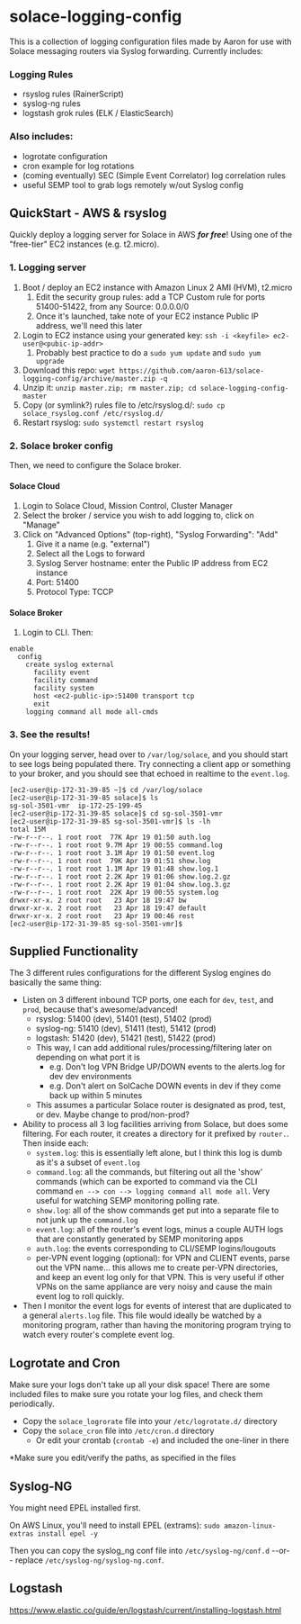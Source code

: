 # solace-logging-config

This is a collection of logging configuration files made by Aaron for use with Solace messaging routers via Syslog forwarding.  Currently includes:


### Logging Rules

- rsyslog rules (RainerScript)
- syslog-ng rules
- logstash grok rules (ELK / ElasticSearch)


### Also includes:

- logrotate configuration
- cron example for log rotations
- (coming eventually) SEC (Simple Event Correlator) log correlation rules
- useful SEMP tool to grab logs remotely w/out Syslog config


## QuickStart - AWS & rsyslog

Quickly deploy a logging server for Solace in AWS **_for free_**!  Using one of the "free-tier" EC2 instances (e.g. t2.micro).

### 1. Logging server

1. Boot / deploy an EC2 instance with Amazon Linux 2 AMI (HVM), t2.micro
     1. Edit the security group rules: add a TCP Custom rule for ports 51400-51422, from any Source: 0.0.0.0/0
     1. Once it's launched, take note of your EC2 instance Public IP address, we'll need this later
1. Login to EC2 instance using your generated key: `ssh -i <keyfile> ec2-user@<pubic-ip-addr>`
     1. Probably best practice to do a `sudo yum update` and `sudo yum upgrade` 
1. Download this repo: `wget https://github.com/aaron-613/solace-logging-config/archive/master.zip -q`
1. Unzip it: `unzip master.zip; rm master.zip; cd solace-logging-config-master`
1. Copy (or symlink?) rules file to /etc/rsyslog.d/: `sudo cp solace_rsyslog.conf /etc/rsyslog.d/`
1. Restart rsyslog: `sudo systemctl restart rsyslog`

### 2. Solace broker config

Then, we need to configure the Solace broker.

#### Solace Cloud

1. Login to Solace Cloud, Mission Control, Cluster Manager
1. Select the broker / service you wish to add logging to, click on "Manage"
1. Click on "Advanced Options" (top-right), "Syslog Forwarding": "Add"
    1. Give it a name (e.g. "external")
    2. Select all the Logs to forward
    3. Syslog Server hostname: enter the Public IP address from EC2 instance
    4. Port: 51400
    5. Protocol Type: TCCP

#### Solace Broker

1. Login to CLI.  Then:
```
enable
  config
    create syslog external
      facility event
      facility command
      facility system
      host <ec2-public-ip>:51400 transport tcp
      exit
    logging command all mode all-cmds
```

### 3. See the results!

On your logging server, head over to `/var/log/solace`, and you should start to see logs being populated there.  Try connecting a client app or something to your broker, and you should see that echoed in realtime to the `event.log`.


```
[ec2-user@ip-172-31-39-85 ~]$ cd /var/log/solace
[ec2-user@ip-172-31-39-85 solace]$ ls
sg-sol-3501-vmr  ip-172-25-199-45
[ec2-user@ip-172-31-39-85 solace]$ cd sg-sol-3501-vmr
[ec2-user@ip-172-31-39-85 sg-sol-3501-vmr]$ ls -lh
total 15M
-rw-r--r--. 1 root root  77K Apr 19 01:50 auth.log
-rw-r--r--. 1 root root 9.7M Apr 19 00:55 command.log
-rw-r--r--. 1 root root 3.1M Apr 19 01:50 event.log
-rw-r--r--. 1 root root  79K Apr 19 01:51 show.log
-rw-r--r--. 1 root root 1.1M Apr 19 01:48 show.log.1
-rw-r--r--. 1 root root 2.2K Apr 19 01:06 show.log.2.gz
-rw-r--r--. 1 root root 2.2K Apr 19 01:04 show.log.3.gz
-rw-r--r--. 1 root root  22K Apr 19 00:55 system.log
drwxr-xr-x. 2 root root   23 Apr 18 19:47 bw
drwxr-xr-x. 2 root root   23 Apr 18 19:47 default
drwxr-xr-x. 2 root root   23 Apr 19 00:46 rest
[ec2-user@ip-172-31-39-85 sg-sol-3501-vmr]$
```


## Supplied Functionality

The 3 different rules configurations for the different Syslog engines do basically the same thing:

- Listen on 3 different inbound TCP ports, one each for `dev`, `test`, and `prod`, because that's awesome/advanced!
  - rsyslog: 51400 (dev), 51401 (test), 51402 (prod)
  - syslog-ng: 51410 (dev), 51411 (test), 51412 (prod)
  - logstash: 51420 (dev), 51421 (test), 51422 (prod)
  - This way, I can add additional rules/processing/filtering later on depending on what port it is
    - e.g. Don't log VPN Bridge UP/DOWN events to the alerts.log for dev dev environments
    - e.g. Don't alert on SolCache DOWN events in dev if they come back up within 5 minutes
  - This assumes a particular Solace router is designated as prod, test, or dev.  Maybe change to prod/non-prod?
- Ability to process all 3 log facilities arriving from Solace, but does some filtering.  For each router, it creates a directory
for it prefixed by `router.`.  Then inside each:
  - `system.log`: this is essentially left alone, but I think this log is dumb as it's a subset of `event.log`
  - `command.log`: all the commands, but filtering out all the 'show' commands 
(which can be exported to command via the CLI command `en --> con --> logging command all mode all`.
Very useful for watching SEMP monitoring polling rate.
  - `show.log`: all of the show commands get put into a separate file to not junk up the `command.log`
  - `event.log`: all of the router's event logs, minus a couple AUTH logs that are constantly generated by SEMP monitoring apps
  - `auth.log`: the events corresponding to CLI/SEMP logins/lougouts
  - per-VPN event logging (optional): for VPN and CLIENT events, parse out the VPN name... this allows me to create per-VPN directories, and keep an event log only for that VPN.  This is very useful if other VPNs on the same appliance are very noisy and cause the main event log to roll quickly.
- Then I monitor the event logs for events of interest that are duplicated to a general `alerts.log` file.  This file would ideally 
be watched by a monitoring program, rather than having the monitoring program trying to watch every router's complete event log.


## Logrotate and Cron

Make sure your logs don't take up all your disk space!  There are some included files to make sure you rotate your log files, and check them periodically.

- Copy the `solace_logrorate` file into your `/etc/logrotate.d/` directory
- Copy the `solace_cron` file into `/etc/cron.d` directory
   - Or edit your crontab (`crontab -e`) and included the one-liner in there
 
*Make sure you edit/verify the paths, as specified in the files



## Syslog-NG

You might need EPEL installed first.

On AWS Linux, you'll need to install EPEL (extrams): `sudo amazon-linux-extras install epel -y`

Then you can copy the syslog_ng conf file into `/etc/syslog-ng/conf.d` --or-- replace `/etc/syslog-ng/syslog-ng.conf`.

## Logstash

https://www.elastic.co/guide/en/logstash/current/installing-logstash.html
